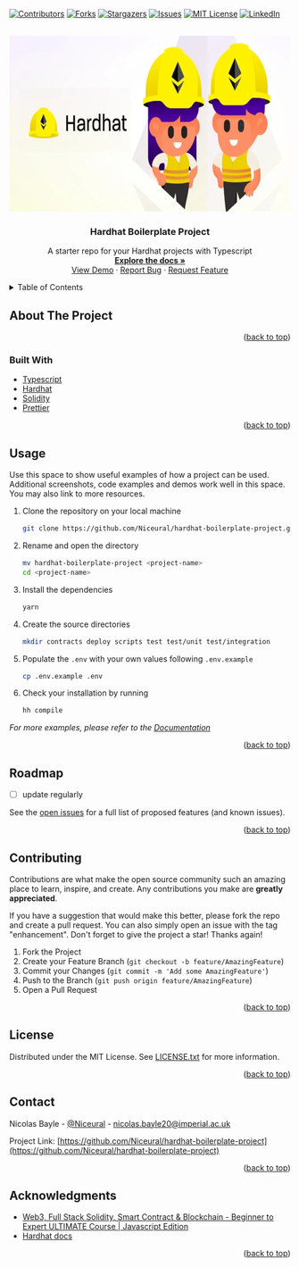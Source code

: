<!-- Improved compatibility of back to top link: See: https://github.com/othneildrew/Best-README-Template/pull/73 -->
<a name="readme-top"></a>
<!--
*** Thanks for checking out the Best-README-Template. If you have a suggestion
*** that would make this better, please fork the repo and create a pull request
*** or simply open an issue with the tag "enhancement".
*** Don't forget to give the project a star!
*** Thanks again! Now go create something AMAZING! :D
-->



<!-- PROJECT SHIELDS -->
<!--
*** I'm using markdown "reference style" links for readability.
*** Reference links are enclosed in brackets [ ] instead of parentheses ( ).
*** See the bottom of this document for the declaration of the reference variables
*** for contributors-url, forks-url, etc. This is an optional, concise syntax you may use.
*** https://www.markdownguide.org/basic-syntax/#reference-style-links
-->
[![Contributors][contributors-shield]][contributors-url]
[![Forks][forks-shield]][forks-url]
[![Stargazers][stars-shield]][stars-url]
[![Issues][issues-shield]][issues-url]
[![MIT License][license-shield]][license-url]
[![LinkedIn][linkedin-shield]][linkedin-url]



<!-- PROJECT LOGO -->
<br />
<div align="center">
  <a href="https://hardhat.org/">
    <img src="images/hardhat-logo.webp" alt="Logo" width="750" height="315">
  </a>

<h3 align="center">Hardhat Boilerplate Project</h3>

  <p align="center">
    A starter repo for your Hardhat projects with Typescript
    <br />
    <a href="https://hardhat.org/docs"><strong>Explore the docs »</strong></a>
    <br />
    <a href="https://youtube.com">View Demo</a>
    ·
    <a href="https://github.com/Niceural/hardhat-boilerplate-project/issues">Report Bug</a>
    ·
    <a href="https://github.com/Niceural/hardhat-boilerplate-project/issues">Request Feature</a>
  </p>
</div>



<!-- TABLE OF CONTENTS -->
<details>
  <summary>Table of Contents</summary>
  <ol>
    <li>
      <a href="#about-the-project">About The Project</a>
      <ul>
        <li><a href="#built-with">Built With</a></li>
      </ul>
    </li>
    <li><a href="#usage">Usage</a></li>
    <li><a href="#roadmap">Roadmap</a></li>
    <li><a href="#contributing">Contributing</a></li>
    <li><a href="#license">License</a></li>
    <li><a href="#contact">Contact</a></li>
    <li><a href="#acknowledgments">Acknowledgments</a></li>
  </ol>
</details>



<!-- ABOUT THE PROJECT -->
## About The Project


<p align="right">(<a href="#readme-top">back to top</a>)</p>



### Built With

- [Typescript](https://www.typescriptlang.org/)
- [Hardhat](https://hardhat.org/)
- [Solidity](https://docs.soliditylang.org/en/v0.8.16/index.html)
- [Prettier](https://prettier.io/)

<p align="right">(<a href="#readme-top">back to top</a>)</p>


<!-- USAGE EXAMPLES -->
## Usage

Use this space to show useful examples of how a project can be used. Additional screenshots, code examples and demos work well in this space. You may also link to more resources.

1. Clone the repository on your local machine
   ```bash
   git clone https://github.com/Niceural/hardhat-boilerplate-project.git
   ```
2. Rename and open the directory
   ```bash
   mv hardhat-boilerplate-project <project-name>
   cd <project-name>
   ```
3. Install the dependencies
   ```bash
   yarn
   ```
4. Create the source directories
   ```bash
   mkdir contracts deploy scripts test test/unit test/integration
   ```
5. Populate the `.env` with your own values following `.env.example`
   ```bash
   cp .env.example .env
   ```
6. Check your installation by running
   ```bash
   hh compile
   ```

_For more examples, please refer to the [Documentation](https://hardhat.org/docs)_

<p align="right">(<a href="#readme-top">back to top</a>)</p>



<!-- ROADMAP -->
## Roadmap

- [ ] update regularly

See the [open issues](https://github.com/Niceural/hardhat-boilerplate-project/issues) for a full list of proposed features (and known issues).

<p align="right">(<a href="#readme-top">back to top</a>)</p>



<!-- CONTRIBUTING -->
## Contributing

Contributions are what make the open source community such an amazing place to learn, inspire, and create. Any contributions you make are **greatly appreciated**.

If you have a suggestion that would make this better, please fork the repo and create a pull request. You can also simply open an issue with the tag "enhancement".
Don't forget to give the project a star! Thanks again!

1. Fork the Project
2. Create your Feature Branch (`git checkout -b feature/AmazingFeature`)
3. Commit your Changes (`git commit -m 'Add some AmazingFeature'`)
4. Push to the Branch (`git push origin feature/AmazingFeature`)
5. Open a Pull Request

<p align="right">(<a href="#readme-top">back to top</a>)</p>



<!-- LICENSE -->
## License

Distributed under the MIT License. See [LICENSE.txt](./LICENSE.txt) for more information.

<p align="right">(<a href="#readme-top">back to top</a>)</p>



<!-- CONTACT -->
## Contact

Nicolas Bayle - [@Niceural](https://twitter.com/Niceural) - nicolas.bayle20@imperial.ac.uk

Project Link: [https://github.com/Niceural/hardhat-boilerplate-project](https://github.com/Niceural/hardhat-boilerplate-project)

<p align="right">(<a href="#readme-top">back to top</a>)</p>



<!-- ACKNOWLEDGMENTS -->
## Acknowledgments

* [Web3, Full Stack Solidity, Smart Contract & Blockchain - Beginner to Expert ULTIMATE Course | Javascript Edition](https://github.com/smartcontractkit/full-blockchain-solidity-course-js.git)
* [Hardhat docs](https://hardhat.org/docs)

<p align="right">(<a href="#readme-top">back to top</a>)</p>



<!-- MARKDOWN LINKS & IMAGES -->
<!-- https://www.markdownguide.org/basic-syntax/#reference-style-links -->
[contributors-shield]: https://img.shields.io/github/contributors/Niceural/hardhat-boilerplate-project.svg?style=for-the-badge
[contributors-url]: https://github.com/Niceural/hardhat-boilerplate-project/graphs/contributors
[forks-shield]: https://img.shields.io/github/forks/Niceural/hardhat-boilerplate-project.svg?style=for-the-badge
[forks-url]: https://github.com/Niceural/hardhat-boilerplate-project/network/members
[stars-shield]: https://img.shields.io/github/stars/Niceural/hardhat-boilerplate-project.svg?style=for-the-badge
[stars-url]: https://github.com/Niceural/hardhat-boilerplate-project/stargazers
[issues-shield]: https://img.shields.io/github/issues/Niceural/hardhat-boilerplate-project.svg?style=for-the-badge
[issues-url]: https://github.com/Niceural/hardhat-boilerplate-project/issues
[license-shield]: https://img.shields.io/github/license/Niceural/hardhat-boilerplate-project.svg?style=for-the-badge
[license-url]: https://github.com/Niceural/hardhat-boilerplate-project/blob/master/LICENSE.txt
[linkedin-shield]: https://img.shields.io/badge/-LinkedIn-black.svg?style=for-the-badge&logo=linkedin&colorB=555
[linkedin-url]: https://www.linkedin.com/in/nicolas-bayle-558a21200
[product-screenshot]: images/screenshot.png
[Next.js]: https://img.shields.io/badge/next.js-000000?style=for-the-badge&logo=nextdotjs&logoColor=white
[Next-url]: https://nextjs.org/
[React.js]: https://img.shields.io/badge/React-20232A?style=for-the-badge&logo=react&logoColor=61DAFB
[React-url]: https://reactjs.org/
[Vue.js]: https://img.shields.io/badge/Vue.js-35495E?style=for-the-badge&logo=vuedotjs&logoColor=4FC08D
[Vue-url]: https://vuejs.org/
[Angular.io]: https://img.shields.io/badge/Angular-DD0031?style=for-the-badge&logo=angular&logoColor=white
[Angular-url]: https://angular.io/
[Svelte.dev]: https://img.shields.io/badge/Svelte-4A4A55?style=for-the-badge&logo=svelte&logoColor=FF3E00
[Svelte-url]: https://svelte.dev/
[Laravel.com]: https://img.shields.io/badge/Laravel-FF2D20?style=for-the-badge&logo=laravel&logoColor=white
[Laravel-url]: https://laravel.com
[Bootstrap.com]: https://img.shields.io/badge/Bootstrap-563D7C?style=for-the-badge&logo=bootstrap&logoColor=white
[Bootstrap-url]: https://getbootstrap.com
[JQuery.com]: https://img.shields.io/badge/jQuery-0769AD?style=for-the-badge&logo=jquery&logoColor=white
[JQuery-url]: https://jquery.com 
